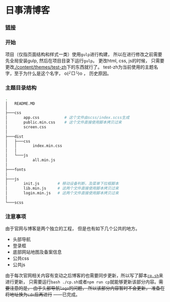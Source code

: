 # 日事清博客

### [链接](https://www.rishiqing.com/blog)

### 开始

项目（仅指页面结构和样式一类）使用`gulp`进行构建， 所以在进行修改之前需要先全局安装gulp, 然后在项目目录下运行`gulp`。 更改html, css, js的时候， 只需要更改[./content/themes/test-zh](./content/themes/test-zh)下的东西就行了。 test-zh为当前使用的主题名字，至于为什么是这个名字， o(╯□╰)o ， 历史原因。

### 主题目录结构

```bash
.
│   README.MD
│
├───css
│       app.css           # 这个文件由scss/index.scss生成
│       public.min.css    # 这个文件直接使用脚本拷贝过来
│       screen.css
│
├───dist
│   ├───css
│   │       index.min.css
│   │
│   └───js
│           all.min.js
│
├───fonts
│
├───js
│       init.js        # 移动设备判断，及菜单下拉框脚本
│       lib.min.js     # 这两个文件直接使用脚本拷贝过来
│       login.min.js   # 这两个文件直接使用脚本拷贝过来
│
└───scss
```
### 注意事项
由于官网与博客是两个独立的工程， 但是也有如下几个公共的地方。

* 头部导航
* 登录框
* 底部网站地图及备案信息
* 公共css
* 公共js

由于每次官网相关内容有变动之后博客的也需要同步更新，所以写了脚本[`cp.sh`](./cp.sh)来进行更新， 只需要运行`bash ./cp.sh`或者`npm run cp`就能够更新该部分内容。~~需要注意的是， 由于头部导航`logo`的问题， 所以该部分内容暂时不会更新， 准备在将地址换为`cdn`后再进行~~ ——已完成。


